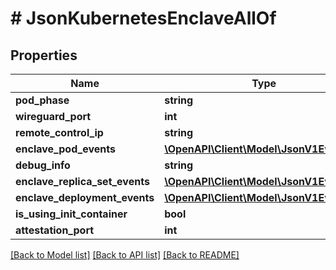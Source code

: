 # # JsonKubernetesEnclaveAllOf

## Properties

Name | Type | Description | Notes
------------ | ------------- | ------------- | -------------
**pod_phase** | **string** |  | [optional]
**wireguard_port** | **int** |  | [optional]
**remote_control_ip** | **string** |  | [optional]
**enclave_pod_events** | [**\OpenAPI\Client\Model\JsonV1EventList**](JsonV1EventList.md) |  | [optional]
**debug_info** | **string** |  | [optional]
**enclave_replica_set_events** | [**\OpenAPI\Client\Model\JsonV1EventList**](JsonV1EventList.md) |  | [optional]
**enclave_deployment_events** | [**\OpenAPI\Client\Model\JsonV1EventList**](JsonV1EventList.md) |  | [optional]
**is_using_init_container** | **bool** |  | [optional]
**attestation_port** | **int** |  | [optional]

[[Back to Model list]](../../README.md#models) [[Back to API list]](../../README.md#endpoints) [[Back to README]](../../README.md)
